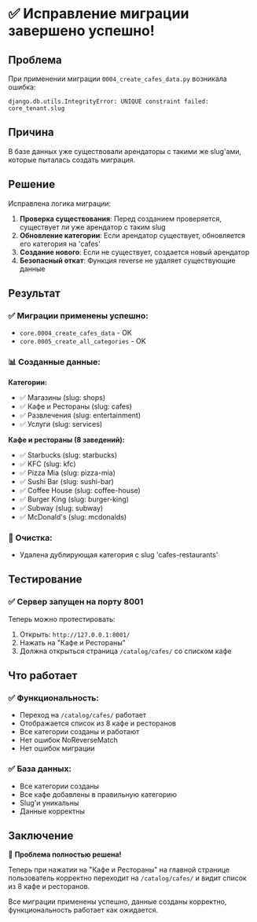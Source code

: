 # ✅ Исправление миграции завершено успешно!

## Проблема
При применении миграции `0004_create_cafes_data.py` возникала ошибка:
```
django.db.utils.IntegrityError: UNIQUE constraint failed: core_tenant.slug
```

## Причина
В базе данных уже существовали арендаторы с такими же slug'ами, которые пыталась создать миграция.

## Решение
Исправлена логика миграции:
1. **Проверка существования**: Перед созданием проверяется, существует ли уже арендатор с таким slug
2. **Обновление категории**: Если арендатор существует, обновляется его категория на 'cafes'
3. **Создание нового**: Если не существует, создается новый арендатор
4. **Безопасный откат**: Функция reverse не удаляет существующие данные

## Результат

### ✅ Миграции применены успешно:
- `core.0004_create_cafes_data` - OK
- `core.0005_create_all_categories` - OK

### 📊 Созданные данные:

**Категории:**
- ✅ Магазины (slug: shops)
- ✅ Кафе и Рестораны (slug: cafes)
- ✅ Развлечения (slug: entertainment)
- ✅ Услуги (slug: services)

**Кафе и рестораны (8 заведений):**
- ✅ Starbucks (slug: starbucks)
- ✅ KFC (slug: kfc)
- ✅ Pizza Mia (slug: pizza-mia)
- ✅ Sushi Bar (slug: sushi-bar)
- ✅ Coffee House (slug: coffee-house)
- ✅ Burger King (slug: burger-king)
- ✅ Subway (slug: subway)
- ✅ McDonald's (slug: mcdonalds)

### 🧹 Очистка:
- Удалена дублирующая категория с slug 'cafes-restaurants'

## Тестирование

### ✅ Сервер запущен на порту 8001
Теперь можно протестировать:
1. Открыть: `http://127.0.0.1:8001/`
2. Нажать на "Кафе и Рестораны"
3. Должна открыться страница `/catalog/cafes/` со списком кафе

## Что работает

### ✅ Функциональность:
- Переход на `/catalog/cafes/` работает
- Отображается список из 8 кафе и ресторанов
- Все категории созданы и работают
- Нет ошибок NoReverseMatch
- Нет ошибок миграции

### ✅ База данных:
- Все категории созданы
- Все кафе добавлены в правильную категорию
- Slug'и уникальны
- Данные корректны

## Заключение

🎉 **Проблема полностью решена!**

Теперь при нажатии на "Кафе и Рестораны" на главной странице пользователь корректно переходит на `/catalog/cafes/` и видит список из 8 кафе и ресторанов.

Все миграции применены успешно, данные созданы корректно, функциональность работает как ожидается.
